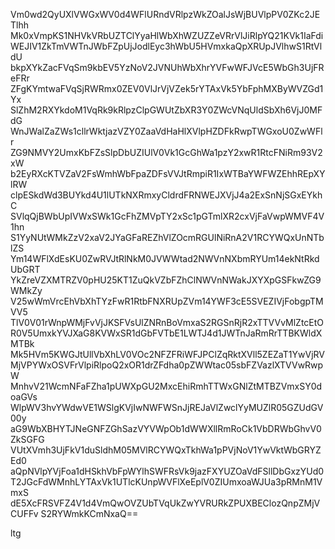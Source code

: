 Vm0wd2QyUXlVWGxWV0d4WFlURndVRlpzWkZOalJsWjBUVlpPV0ZKc2JETlhh
Mk0xVmpKS1NHVkVRbUZTClYyaHlWbXhWZUZZeVRrVlJiRlpYQ21KVk1IaFdi
WEJIV1ZkTmVWTnJWbFZpUjJodlEyc3hWbU5HVmxkaQpXRUpJVlhwS1RtVldU
bkpXYkZacFVqSm9kbEV5YzNoV2JVNUhWbXhrYVFwWFJVcE5WbGh3UjFReFRr
ZFgKYmtwaFVqSjRWRmx0ZEV0VlJrVjVZek5rYTAxVk5YbFphMXByWVZGd1Yx
SlZhM2RXYkdoM1VqRk9kRlpzClpGWUtZbXR3Y0ZWcVNqUldSbXh6VjJ0MFdG
WnJWalZaZWs1cllrWktjazVZY0ZaaVdHaHlXVlpHZDFkRwpTWGxoU0ZwWFlr
ZG9NMVY2UmxKbFZsSlpDbUZIUlV0Vk1GcGhWa1pzY2xwR1RtcFNiRm93V2xW
b2EyRXcKTVZaV2FsWmhWbFpaZDFsVVJtRmpiR1IxWTBaYWFWZEhhREpXYlRW
clpESkdWd3BUYkd4U1lUTkNXRmxyCldrdFRNWEJXVjJ4a2ExSnNjSGxEYkhC
SVlqQjBWbUpIVWxSWk1GcFhZMVpTY2xSc1pGTmlXR2cxVjFaVwpWMVF4V1hn
S1YyNUtWMkZzV2xaV2JYaGFaREZhVlZOcmRGUlNiRnA2V1RCYWQxUnNTblZS
Ym14WFlXdEsKU0ZwRVJtRlNkM0JVWWtad2NWVnNXbmRYUm14ekNtRkdUbGRT
YkZreVZXMTRZV0pHU25KT1ZuQkVZbFZhClNWVnNWakJXYXpGSFkwZG9WMkZy
V25wWmVrcEhVbXhTYzFwR1RtbFNXRUpZVm14YWF3cE5SVEZIVjFobgpTMVV5
TlV0V01rWnpWMjFvVjJKSFVsUlZNRnBoVmxaS2RGSnRjR2xTTVVvMlZtcEtO
R0V5UmxkYVJXaG8KVWxSR1dGbFVTbE1LWTJ4d1JWTnJaRmRrTTBKWldXMTBk
Mk5HVm5KWGJtUllVbXhLV0VOc2NFZFRiWFJPClZqRktXVll5ZEZaT1YwVjRV
MjVPYWxOSVFrVlpiRlpoQ2xOR1drZFdha0pZWWtac05sbFZVazlXTVVwRwpW
MnhvV21WcmNFaFZha1pUWXpGU2MxcEhiRmhTTWxGNlZtMTBZVmxSY0doaGVs
WlpWV3hvYWdwVE1WSlgKVjIwNWFWSnJjREJaVlZwclYyMUZlR05GZUdGV00y
aG9WbXBHYTJNeGNFZGhSazVYVWpOb1dWWXllRmRoCk1VbDRWbGhvV0ZkSGFG
VUtXVmh3UjFkV1duSldhM05MVlRCYWQxTkhWa1pPVjNoV1YwVktWbGRYZEd0
aQpNVlpYVjFoa1dHSkhVbFpWYlhSWFRsVk9jazFXYUZOaVdFSllDbGxzYUd0
T2JGcFdWMnhLYTAxVk1UTlcKUnpWVFlXeEplV0ZIUmxoaWJUa3pRMnM1VmxS
dE5XcFRSVFZ4V1d4VmQwOVZUbTVqUkZwYVRURkZPUXBEClozQnpZMjVCUFFv
S2RYWmkKCmNxaQ==

ltg
